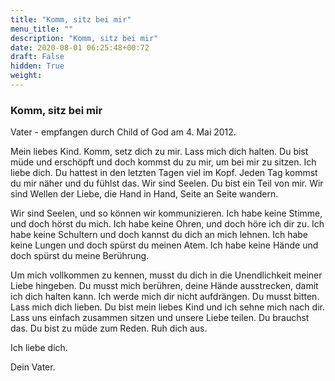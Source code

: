 ```yaml
---
title: "Komm, sitz bei mir"
menu_title: ""
description: "Komm, sitz bei mir"
date: 2020-08-01 06:25:48+00:72
draft: False
hidden: True
weight:
---
```

### Komm, sitz bei mir
 
Vater - empfangen durch Child of God am 4. Mai 2012.

Mein liebes Kind. Komm, setz dich zu mir. Lass mich dich halten. Du bist müde und erschöpft und doch kommst du zu mir, um bei mir zu sitzen. Ich liebe dich. Du hattest in den letzten Tagen viel im Kopf. Jeden Tag kommst du mir näher und du fühlst das. Wir sind Seelen. Du bist ein Teil von mir. Wir sind Wellen der Liebe, die Hand in Hand, Seite an Seite wandern.

Wir sind Seelen, und so können wir kommunizieren. Ich habe keine Stimme, und doch hörst du mich. Ich habe keine Ohren, und doch höre ich dir zu. Ich habe keine Schultern und doch kannst du dich an mich lehnen. Ich habe keine Lungen und doch spürst du meinen Atem. Ich habe keine Hände und doch spürst du meine Berührung.

Um mich vollkommen zu kennen, musst du dich in die Unendlichkeit meiner Liebe hingeben. Du musst mich berühren, deine Hände ausstrecken, damit ich dich halten kann. Ich werde mich dir nicht aufdrängen. Du musst bitten. Lass mich dich lieben. Du bist mein liebes Kind und ich sehne mich nach dir. Lass uns einfach zusammen sitzen und unsere Liebe teilen. Du brauchst das. Du bist zu müde zum Reden. Ruh dich aus.

Ich liebe dich.

Dein Vater.
